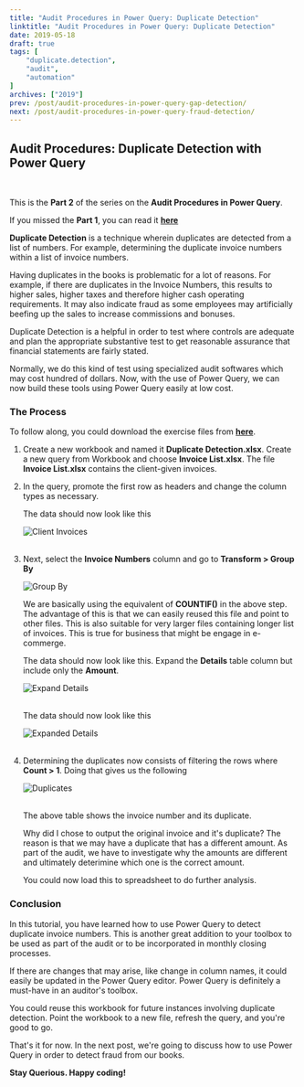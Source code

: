 ```yaml
---
title: "Audit Procedures in Power Query: Duplicate Detection"
linktitle: "Audit Procedures in Power Query: Duplicate Detection"
date: 2019-05-18
draft: true
tags: [
    "duplicate.detection",
    "audit",
    "automation"
]
archives: ["2019"]
prev: /post/audit-procedures-in-power-query-gap-detection/
next: /post/audit-procedures-in-power-query-fraud-detection/
---
```


## Audit Procedures: Duplicate Detection with Power Query
<br>

This is the **Part 2** of the series on the **Audit Procedures in Power Query**.

If you missed the **Part 1**, you can read it **[here](/post/audit-procedures-in-power-query-gap-detection/)**

**Duplicate Detection** is a technique wherein duplicates are detected from a list of numbers. For example, determining the duplicate invoice numbers within a list of invoice numbers.

Having duplicates in the books is problematic for a lot of reasons. For example, if there are duplicates in the Invoice Numbers, this results to higher sales, higher taxes and therefore higher cash operating requirements. It may also indicate fraud as some employees may artificially beefing up the sales to increase commissions and bonuses.

Duplicate Detection is a helpful in order to test where controls are adequate and plan the appropriate substantive test to get reasonable assurance that financial statements are fairly stated.

Normally, we do this kind of test using specialized audit softwares which may cost hundred of dollars. Now, with the use of Power Query, we can now build these tools using Power Query easily at low cost.

### The Process
To follow along, you could download the exercise files from **[here](https://github.com/PowerQueryforAccountants/Duplicate-Detection-with-Power-Query)**.

1. Create a new workbook and named it **Duplicate Detection.xlsx**. Create a new query from Workbook and choose **Invoice List.xlsx**.
    The file **Invoice List.xlsx** contains the client-given invoices.

2. In the query, promote the first row as headers and change the column types as necessary. 

	The data should now look like this

	![Client Invoices](/img/audit-procedures-in-power-query-duplicate-detection/client_invoices.png)
    <br/>
    <br/>

3. Next, select the **Invoice Numbers** column and go to **Transform > Group By**

	![Group By](/img/audit-procedures-in-power-query-duplicate-detection/group_by.png)
	
    We are basically using the equivalent of **COUNTIF()** in the above step. The advantage of this is that we can easily reused this file and point to other files.
    This is also suitable for very larger files containing longer list of invoices. This is true for business that might be engage in e-commerge.

	The data should now look like this. Expand the **Details** table column but include only the **Amount**.

	![Expand Details](/img/audit-procedures-in-power-query-duplicate-detection/expand_details.png)
    <br/>
    <br/>

	The data should now look like this

	![Expanded Details](/img/audit-procedures-in-power-query-duplicate-detection/expanded.png)
    <br/>
    <br/>

4. Determining the duplicates now consists of filtering the rows where **Count > 1**. Doing that gives us the following
	
	![Duplicates](/img/audit-procedures-in-power-query-duplicate-detection/duplicates.png)
    <br/>
    <br/>

    The above table shows the invoice number and its duplicate. 

	Why did I chose to output the original invoice and it's duplicate? The reason is that we may have a duplicate that has a different amount. As part of the audit, we have to investigate why the amounts are different and ultimately deterimine which one is the correct amount.

    You could now load this to spreadsheet to do further analysis.


### Conclusion
In this tutorial, you have learned how to use Power Query to detect duplicate invoice numbers. This is another great addition to your toolbox to be used as part of the audit or to be incorporated in monthly closing processes.

If there are changes that may arise, like change in column names, it could easily be updated in the Power Query editor. Power Query is definitely a must-have in an auditor's toolbox.

You could reuse this workbook for future instances involving duplicate detection. Point the workbook to a new file, refresh the query, and you're good to go. 

That's it for now. In the next post, we're going to discuss how to use Power Query in order to detect fraud from our books.

**Stay Querious. Happy coding!**
